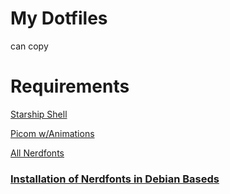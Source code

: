 # My Dotfiles
can copy

# Requirements

[Starship Shell](https://starship.rs/)

[Picom w/Animations](https://github.com/FT-Labs/picom/)

[All Nerdfonts](https://github.com/ryanoasis/nerd-fonts)


### [Installation of Nerdfonts in Debian Baseds](https://medium.com/thelinux/how-to-install-the-nerd-font-on-debian-ade41b331d89#:~:text=Conclusion,terminal%20to%20cache%20the%20font.)
